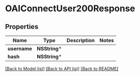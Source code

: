 # OAIConnectUser200Response

## Properties
Name | Type | Description | Notes
------------ | ------------- | ------------- | -------------
**username** | **NSString*** |  | 
**hash** | **NSString*** |  | 

[[Back to Model list]](../README.md#documentation-for-models) [[Back to API list]](../README.md#documentation-for-api-endpoints) [[Back to README]](../README.md)


